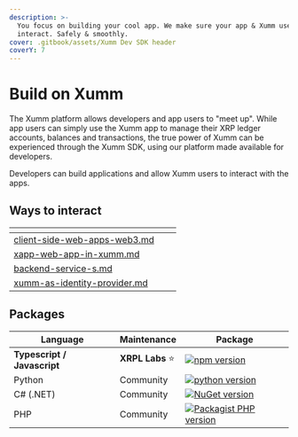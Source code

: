 ```yaml
---
description: >-
  You focus on building your cool app. We make sure your app & Xumm users can
  interact. Safely & smoothly.
cover: .gitbook/assets/Xumm Dev SDK header
coverY: 7
---
```


# Build on Xumm

The Xumm platform allows developers and app users to "meet up". While app users can simply use the Xumm app to manage their XRP ledger accounts, balances and transactions, the true power of Xumm can be experienced through the Xumm SDK, using our platform made available for developers.

Developers can build applications and allow Xumm users to interact with the apps.&#x20;

## Ways to interact

<table data-card-size="large" data-view="cards"><thead><tr><th></th><th data-hidden></th><th data-hidden></th></tr></thead><tbody><tr><td><a data-mention href="build-on-xumm/client-side-web-apps-web3.md">client-side-web-apps-web3.md</a></td><td></td><td></td></tr><tr><td><a data-mention href="build-on-xumm/xapp-web-app-in-xumm.md">xapp-web-app-in-xumm.md</a></td><td></td><td></td></tr><tr><td><a data-mention href="build-on-xumm/backend-service-s.md">backend-service-s.md</a></td><td></td><td></td></tr><tr><td><a data-mention href="build-on-xumm/xumm-as-identity-provider.md">xumm-as-identity-provider.md</a></td><td></td><td></td></tr></tbody></table>

## Packages

| Language                    | Maintenance     | Package                                                                                                                        |
| --------------------------- | --------------- | ------------------------------------------------------------------------------------------------------------------------------ |
| **Typescript / Javascript** | **XRPL Labs** ⭐ | [![npm version](https://badge.fury.io/js/xumm-sdk.svg)](https://www.npmjs.com/xumm-sdk)                                        |
| Python                      | Community       | [![python version](https://badge.fury.io/py/xumm-sdk-py.svg)](https://pypi.org/project/xumm-sdk-py/)                           |
| C# (.NET)                   | Community       | [![NuGet version](https://badge.fury.io/nu/XUMM.NET.SDK.svg)](https://badge.fury.io/nu/XUMM.NET.SDK)                           |
| PHP                         | Community       | [![Packagist PHP version](https://badgen.net/badge/PHP%20Package/8.1/green)](https://packagist.org/packages/xrpl/xumm-sdk-php) |

